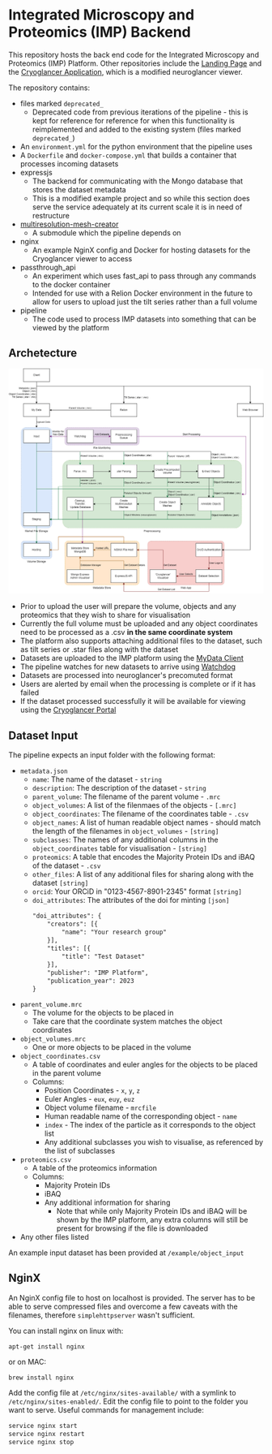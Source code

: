 # Integrated Microscopy and Proteomics (IMP) Backend

This repository hosts the back end code for the Integrated Microscopy and Proteomics (IMP) Platform. Other repositories include the [Landing Page](https://github.com/DeMarcoLab/cryoglancerLandingPage) and the [Cryoglancer Application](https://github.com/DeMarcoLab/IMP/tree/main), which is a modified neuroglancer viewer.

The repository contains:
- files marked `deprecated_`
    - Deprecated code from previous iterations of the pipeline - this is kept for reference for reference for when this functionality is reimplemented and added to the existing system (files marked `deprecated_`)
- An `environment.yml` for the python environment that the pipeline uses
- A `Dockerfile` and `docker-compose.yml` that builds a container that processes incoming datasets
- expressjs
    - The backend for communicating with the Mongo database that stores the dataset metadata
    - This is a modified example project and so while this section does serve the service adequately at its current scale it is in need of restructure
- [multiresolution-mesh-creator](https://github.com/mitchellshargreaves-monash/multiresolution-mesh-creator/tree/4979288b4ca67ccd8b50a9b8865e747f9121f19e)
    - A submodule which the pipeline depends on
- nginx
    - An example NginX config and Docker for hosting datasets for the Cryoglancer viewer to access
- passthrough_api
    - An experiment which uses fast_api to pass through any commands to the docker container
    - Intended for use with a Relion Docker environment in the future to allow for users to upload just the tilt series rather than a full volume
- pipeline
    - The code used to process IMP datasets into something that can be viewed by the platform

## Archetecture
![Data flow](/images/data_flow.drawio.png)

- Prior to upload the user will prepare the volume, objects and any proteomics that they wish to share for visualisation
- Currently the full volume must be uploaded and any object coordinates need to be processed as a .csv **in the same coordinate system**
- The platform also supports attaching additional files to the dataset, such as tilt series or .star files along with the dataset
- Datasets are uploaded to the IMP platform using the [MyData Client](https://github.com/mytardis/mydata)
- The pipeline watches for new datasets to arrive using [Watchdog](https://pypi.org/project/watchdog/)
- Datasets are processed into neuroglancer's precomuted format
- Users are alerted by email when the processing is complete or if it has failed
- If the dataset processed successfully it will be available for viewing using the [Cryoglancer Portal](https://cryoglancer.imp-db.cloud.edu.au/)

## Dataset Input
The pipeline expects an input folder with the following format:
- `metadata.json`
    - `name`: The name of the dataset - `string`
    - `description`: The description of the dataset - `string`
    - `parent_volume`: The filename of the parent volume - `.mrc`
    - `object_volumes`: A list of the filenmaes of the objects - `[.mrc]`
    - `object_coordinates`: The filename of the coordinates table - `.csv`
    - `object_names`: A list of human readable object names - should match the length of the filenames in `object_volumes` - `[string]`
    - `subclasses`: The names of any additional columns in the `object_coordinates` table for visualisation - `[string]`
    - `proteomics`: A table that encodes the Majority Protein IDs and iBAQ of the dataset - `.csv`
    - `other_files`: A list of any additional files for sharing along with the dataset `[string]`
    - `orcid`: Your ORCiD in "0123-4567-8901-2345" format `[string]`
    - `doi_attributes`: The attributes of the doi for minting `[json]`
        ```
        "doi_attributes": {
            "creators": [{
                "name": "Your research group"
            }],
            "titles": [{
                "title": "Test Dataset"
            }],
            "publisher": "IMP Platform",
            "publication_year": 2023
        }
        ```
- `parent_volume.mrc`
    - The volume for the objects to be placed in
    - Take care that the coordinate system matches the object coordinates
- `object_volumes.mrc`
    - One or more objects to be placed in the volume
- `object_coordinates.csv`
    - A table of coordinates and euler angles for the objects to be placed in the parent volume
    - Columns:
        - Position Coordinates - `x`, `y`, `z`
        - Euler Angles - `eux`, `euy`, `euz`
        - Object volume filename - `mrcfile`
        - Human readable name of the corresponding object - `name`
        - `index` - The index of the particle as it corresponds to the object list
        - Any additional subclasses you wish to visualise, as referenced by the list of subclasses
- `proteomics.csv`
    - A table of the proteomics information
    - Columns:
        - Majority Protein IDs
        - iBAQ
        - Any additional information for sharing
            - Note that while only Majority Protein IDs and iBAQ will be shown by the IMP platform, any extra columns will still be present for browsing if the file is downloaded
- Any other files listed

An example input dataset has been provided at `/example/object_input`

## NginX
An NginX config file to host on localhost is provided. The server has to be able to serve compressed files and overcome a few caveats with the filenames, therefore `simplehttpserver` wasn't sufficient. 

You can install nginx on linux with:  
```
apt-get install nginx
```
or on MAC:
```
brew install nginx
```

Add the config file at `/etc/nginx/sites-available/` with a symlink to `/etc/nginx/sites-enabled/`. Edit the config file to point to the folder you want to serve. Useful commands for management include:
```  
service nginx start
service nginx restart
service nginx stop
```
